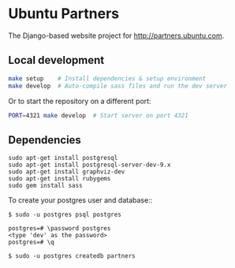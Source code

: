 Ubuntu Partners
===

The Django-based website project for <http://partners.ubuntu.com>.

Local development
---

``` bash
make setup    # Install dependencies & setup environment
make develop  # Auto-compile sass files and run the dev server
```

Or to start the repository on a different port:

``` bash
PORT=4321 make develop  # Start server on port 4321
```

Dependencies
---

    sudo apt-get install postgresql
    sudo apt-get install postgresql-server-dev-9.x
    sudo apt-get install graphviz-dev
    sudo apt-get install rubygems
    sudo gem install sass

To create your postgres user and database::

    $ sudo -u postgres psql postgres

    postgres=# \password postgres
    <type 'dev' as the password>
    postgres=# \q

    $ sudo -u postgres createdb partners
